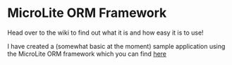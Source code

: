MicroLite ORM Framework
=========

Head over to the wiki to find out what it is and how easy it is to use!

I have created a (somewhat basic at the moment) sample application using the MicroLite ORM framework which you can find [here](https://github.com/TrevorPilley/MicroLite.WinForms.Sample)